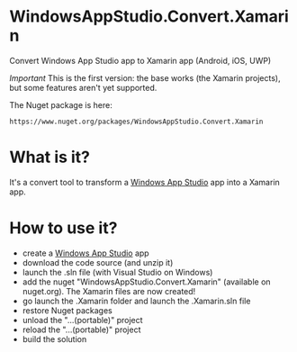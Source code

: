 # WindowsAppStudio.Convert.Xamarin
Convert Windows App Studio app to Xamarin app (Android, iOS, UWP)

*Important*
This is the first version: the base works (the Xamarin projects), but some features aren't yet supported.

The Nuget package is here:
```
https://www.nuget.org/packages/WindowsAppStudio.Convert.Xamarin
```
# What is it?
It's a convert tool to transform a [Windows App Studio](http://appstudio.windows.com) app into a Xamarin app.

# How to use it?
- create a [Windows App Studio](http://appstudio.windows.com) app
- download the code source (and unzip it)
- launch the .sln file (with Visual Studio on Windows)
- add the nuget "WindowsAppStudio.Convert.Xamarin" (available on nuget.org).
The Xamarin files are now created!
- go launch the .Xamarin folder and launch the .Xamarin.sln file 
- restore Nuget packages
- unload the "...(portable)" project
- reload the "...(portable)" project
- build the solution

